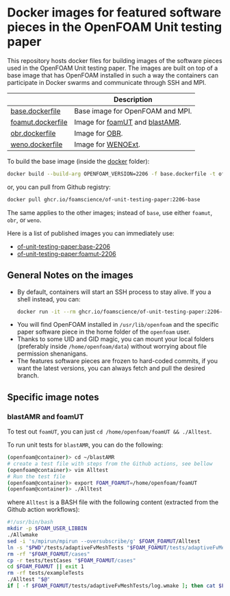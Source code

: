 # Docker images for featured software pieces in the OpenFOAM Unit testing paper

This repository hosts docker files for building images of the software pieces used in the OpenFOAM Unit testing paper.
The images are built on top of a base image that has OpenFOAM installed in such a way the containers can participate
in Docker swarms and communicate through SSH and MPI.

|                                               | Description |
|-----------------------------------------------|-------------|
| [base.dockerfile](docker/base.dockerfile)     | Base image for OpenFOAM and MPI. |
| [foamut.dockerfile](docker/foamut.dockerfile) | Image for [foamUT](https://github.com/FoamScience/foamUT) and [blastAMR](https://github.com/STFS-TUDa/blastAMR).|
| [obr.dockerfile](docker/obr.dockerfile)       | Image for [OBR](). |
| [weno.dockerfile](docker/weno.dockerfile)     | Image for [WENOExt](). |

To build the base image (inside the [docker](docker) folder):
```bash
docker build --build-arg OPENFOAM_VERSION=2206 -f base.dockerfile -t of-unit-testing-paper:2206-base .
```
or, you can pull from Github registry:
```bash
docker pull ghcr.io/foamscience/of-unit-testing-paper:2206-base
```
The same applies to the other images; instead of `base`, use either `foamut`, `obr`, or `weno`.

Here is a list of published images you can immediately use:
- [of-unit-testing-paper:base-2206](https://github.com/FoamScience/of-unit-testing-paper/pkgs/container/of-unit-testing-paper/184606004?tag=base-2206)
- [of-unit-testing-paper:foamut-2206](https://github.com/FoamScience/of-unit-testing-paper/pkgs/container/of-unit-testing-paper/184608592?tag=foamut-2206)

## General Notes on the images

- By default, containers will start an SSH process to stay alive. If you a shell instead, you can:
    ```bash
    docker run -it --rm ghcr.io/foamscience/of-unit-testing-paper:2206-base bash
    ```
- You will find OpenFOAM installed in `/usr/lib/openfoam` and the specific paper software piece in
  the home folder of the `openfoam` user.
- Thanks to some UID and GID magic, you can mount your local folders (preferably inside `/home/openfoam/data`)
  without worrying about file permission shenanigans.
- The features software pieces are frozen to hard-coded commits, if you want the latest versions, you can always
  fetch and pull the desired branch.

## Specific image notes

### blastAMR and foamUT

To test out `foamUT`, you can just `cd /home/openfoam/foamUT && ./Alltest`.

To run unit tests for `blastAMR`, you can do the following:
```bash
(openfoam@container)> cd ~/blastAMR
# create a test file with steps from the Github actions, see bellow
(openfoam@container)> vim Alltest
# Run the test file
(openfoam@container)> export FOAM_FOAMUT=/home/openfoam/foamUT
(openfoam@container)> ./Alltest
```
where `Alltest` is a BASH file with the following content (extracted from the Github action workflows):
```bash
#!/usr/bin/bash
mkdir -p $FOAM_USER_LIBBIN
./Allwmake
sed -i 's/mpirun/mpirun --oversubscribe/g' $FOAM_FOAMUT/Alltest
ln -s "$PWD"/tests/adaptiveFvMeshTests "$FOAM_FOAMUT/tests/adaptiveFvMeshTests"
rm -rf "$FOAM_FOAMUT/cases"
cp -r tests/testCases "$FOAM_FOAMUT/cases"
cd $FOAM_FOAMUT || exit 1
rm -rf tests/exampleTests
./Alltest "$@"
if [ -f $FOAM_FOAMUT/tests/adaptiveFvMeshTests/log.wmake ]; then cat $FOAM_FOAMUT/tests/adaptiveFvMeshTests/log.wmake; fi 
```
